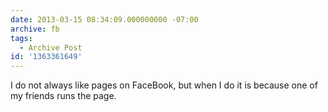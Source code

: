 ```yaml
---
date: 2013-03-15 08:34:09.000000000 -07:00
archive: fb
tags: 
  - Archive Post
id: '1363361649'
---
```


I do not always like pages on FaceBook, but when I do it is because one of my friends runs the page.
